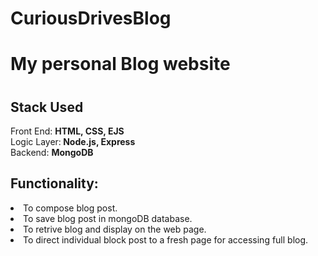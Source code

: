 # CuriousDrivesBlog
<h1>My personal Blog website<h1>
<h2>Stack Used</h2>
Front End: <b>HTML, CSS, EJS</b>
<br>
Logic Layer:<b> Node.js, Express</b>
<br>
Backend: <b>MongoDB</b>

<h2>Functionality:</h2>
<li>To compose blog post.</li>
<li>To save blog post in mongoDB database.</li>
<li>To retrive blog and display on the web page.</li>
<li>To direct individual block post to a fresh page for accessing full blog.</li>
